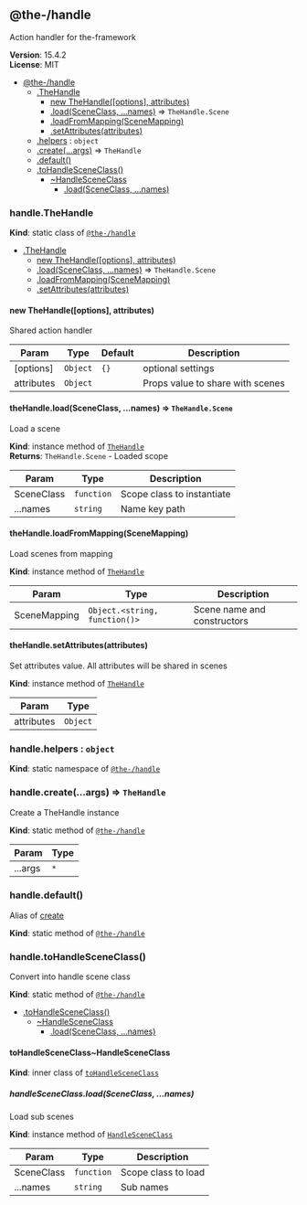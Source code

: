 <!--- Code generated by @the-/script-doc. DO NOT EDIT. -->

<a name="module_@the-/handle"></a>

## @the-/handle
Action handler for the-framework

**Version**: 15.4.2  
**License**: MIT  

* [@the-/handle](#module_@the-/handle)
    * [.TheHandle](#module_@the-/handle.TheHandle)
        * [new TheHandle([options], attributes)](#new_module_@the-/handle.TheHandle_new)
        * [.load(SceneClass, ...names)](#module_@the-/handle.TheHandle+load) ⇒ <code>TheHandle.Scene</code>
        * [.loadFromMapping(SceneMapping)](#module_@the-/handle.TheHandle+loadFromMapping)
        * [.setAttributes(attributes)](#module_@the-/handle.TheHandle+setAttributes)
    * [.helpers](#module_@the-/handle.helpers) : <code>object</code>
    * [.create(...args)](#module_@the-/handle.create) ⇒ <code>TheHandle</code>
    * [.default()](#module_@the-/handle.default)
    * [.toHandleSceneClass()](#module_@the-/handle.toHandleSceneClass)
        * [~HandleSceneClass](#module_@the-/handle.toHandleSceneClass..HandleSceneClass)
            * [.load(SceneClass, ...names)](#module_@the-/handle.toHandleSceneClass..HandleSceneClass+load)

<a name="module_@the-/handle.TheHandle"></a>

### handle.TheHandle
**Kind**: static class of [<code>@the-/handle</code>](#module_@the-/handle)  

* [.TheHandle](#module_@the-/handle.TheHandle)
    * [new TheHandle([options], attributes)](#new_module_@the-/handle.TheHandle_new)
    * [.load(SceneClass, ...names)](#module_@the-/handle.TheHandle+load) ⇒ <code>TheHandle.Scene</code>
    * [.loadFromMapping(SceneMapping)](#module_@the-/handle.TheHandle+loadFromMapping)
    * [.setAttributes(attributes)](#module_@the-/handle.TheHandle+setAttributes)

<a name="new_module_@the-/handle.TheHandle_new"></a>

#### new TheHandle([options], attributes)
Shared action handler


| Param | Type | Default | Description |
| --- | --- | --- | --- |
| [options] | <code>Object</code> | <code>{}</code> | optional settings |
| attributes | <code>Object</code> |  | Props value to share with scenes |

<a name="module_@the-/handle.TheHandle+load"></a>

#### theHandle.load(SceneClass, ...names) ⇒ <code>TheHandle.Scene</code>
Load a scene

**Kind**: instance method of [<code>TheHandle</code>](#module_@the-/handle.TheHandle)  
**Returns**: <code>TheHandle.Scene</code> - Loaded scope  

| Param | Type | Description |
| --- | --- | --- |
| SceneClass | <code>function</code> | Scope class to instantiate |
| ...names | <code>string</code> | Name key path |

<a name="module_@the-/handle.TheHandle+loadFromMapping"></a>

#### theHandle.loadFromMapping(SceneMapping)
Load scenes from mapping

**Kind**: instance method of [<code>TheHandle</code>](#module_@the-/handle.TheHandle)  

| Param | Type | Description |
| --- | --- | --- |
| SceneMapping | <code>Object.&lt;string, function()&gt;</code> | Scene name and constructors |

<a name="module_@the-/handle.TheHandle+setAttributes"></a>

#### theHandle.setAttributes(attributes)
Set attributes value. All attributes will be shared in scenes

**Kind**: instance method of [<code>TheHandle</code>](#module_@the-/handle.TheHandle)  

| Param | Type |
| --- | --- |
| attributes | <code>Object</code> | 

<a name="module_@the-/handle.helpers"></a>

### handle.helpers : <code>object</code>
**Kind**: static namespace of [<code>@the-/handle</code>](#module_@the-/handle)  
<a name="module_@the-/handle.create"></a>

### handle.create(...args) ⇒ <code>TheHandle</code>
Create a TheHandle instance

**Kind**: static method of [<code>@the-/handle</code>](#module_@the-/handle)  

| Param | Type |
| --- | --- |
| ...args | <code>\*</code> | 

<a name="module_@the-/handle.default"></a>

### handle.default()
Alias of [create](#module_@the-/handle.create)

**Kind**: static method of [<code>@the-/handle</code>](#module_@the-/handle)  
<a name="module_@the-/handle.toHandleSceneClass"></a>

### handle.toHandleSceneClass()
Convert into handle scene class

**Kind**: static method of [<code>@the-/handle</code>](#module_@the-/handle)  

* [.toHandleSceneClass()](#module_@the-/handle.toHandleSceneClass)
    * [~HandleSceneClass](#module_@the-/handle.toHandleSceneClass..HandleSceneClass)
        * [.load(SceneClass, ...names)](#module_@the-/handle.toHandleSceneClass..HandleSceneClass+load)

<a name="module_@the-/handle.toHandleSceneClass..HandleSceneClass"></a>

#### toHandleSceneClass~HandleSceneClass
**Kind**: inner class of [<code>toHandleSceneClass</code>](#module_@the-/handle.toHandleSceneClass)  
<a name="module_@the-/handle.toHandleSceneClass..HandleSceneClass+load"></a>

##### handleSceneClass.load(SceneClass, ...names)
Load sub scenes

**Kind**: instance method of [<code>HandleSceneClass</code>](#module_@the-/handle.toHandleSceneClass..HandleSceneClass)  

| Param | Type | Description |
| --- | --- | --- |
| SceneClass | <code>function</code> | Scope class to load |
| ...names | <code>string</code> | Sub names |


